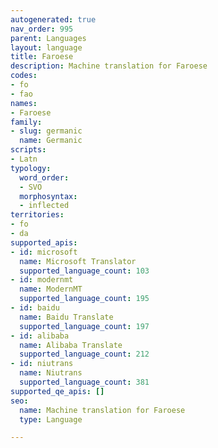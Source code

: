 ```yaml
---
autogenerated: true
nav_order: 995
parent: Languages
layout: language
title: Faroese
description: Machine translation for Faroese
codes:
- fo
- fao
names:
- Faroese
family:
- slug: germanic
  name: Germanic
scripts:
- Latn
typology:
  word_order:
  - SVO
  morphosyntax:
  - inflected
territories:
- fo
- da
supported_apis:
- id: microsoft
  name: Microsoft Translator
  supported_language_count: 103
- id: modernmt
  name: ModernMT
  supported_language_count: 195
- id: baidu
  name: Baidu Translate
  supported_language_count: 197
- id: alibaba
  name: Alibaba Translate
  supported_language_count: 212
- id: niutrans
  name: Niutrans
  supported_language_count: 381
supported_qe_apis: []
seo:
  name: Machine translation for Faroese
  type: Language

---
```


